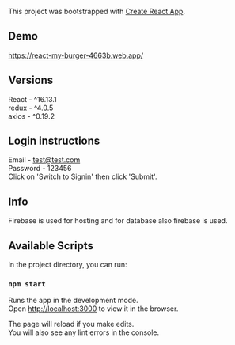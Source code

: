 This project was bootstrapped with [Create React App](https://github.com/facebook/create-react-app).

## Demo
https://react-my-burger-4663b.web.app/

## Versions
React - ^16.13.1<br />
redux - ^4.0.5<br />
axios - ^0.19.2<br />

## Login instructions
Email - test@test.com<br />
Password - 123456<br />
Click on 'Switch to Signin' then click 'Submit'.<br />

## Info
Firebase is used for hosting and for database also firebase is used.

## Available Scripts

In the project directory, you can run:

### `npm start`

Runs the app in the development mode.<br />
Open [http://localhost:3000](http://localhost:3000) to view it in the browser.

The page will reload if you make edits.<br />
You will also see any lint errors in the console.
